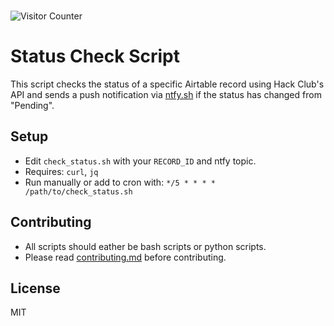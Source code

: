 </br><img src="https://profile-counter.glitch.me/Dragonruler1000-status_check/count.svg" alt="Visitor Counter"/>
# Status Check Script

This script checks the status of a specific Airtable record using Hack Club's API and sends a push notification via [ntfy.sh](https://ntfy.sh) if the status has changed from "Pending".

## Setup

- Edit `check_status.sh` with your `RECORD_ID` and ntfy topic.
- Requires: `curl`, `jq`
- Run manually or add to cron with: `*/5 * * * * /path/to/check_status.sh`

## Contributing

- All scripts should eather be bash scripts or python scripts.
- Please read [contributing.md](contributing.md) before contributing.

## License

MIT
